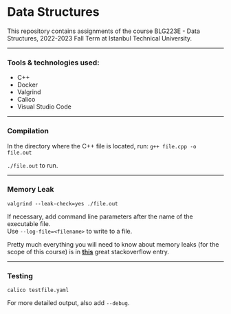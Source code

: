 # Data Structures

This repository contains assignments of the course BLG223E - Data Structures, 2022-2023 Fall Term at Istanbul Technical University.

---

### Tools & technologies used:
- C++
- Docker
- Valgrind
- Calico
- Visual Studio Code

---

### Compilation

In the directory where the C++ file is located, run:
`g++ file.cpp -o file.out`

`./file.out` to run.

---

### Memory Leak

`valgrind --leak-check=yes ./file.out`

If necessary, add command line parameters after the name of the executable file.  
Use `--log-file=<filename>` to write to a file.

Pretty much everything you will need to know about memory leaks (for the scope of this course) is in **[this](https://stackoverflow.com/a/44989219)** great stackoverflow entry.

---

### Testing

`calico testfile.yaml`

For more detailed output, also add `--debug`.

